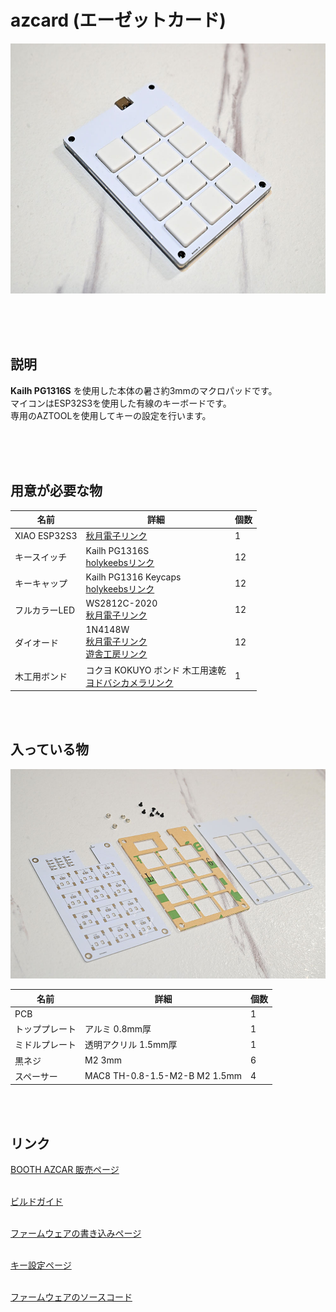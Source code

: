 # azcard (エーゼットカード)

<img src="/docs/img/make_32.jpg" height="400">

<br><br><br>

## 説明

<b>Kailh PG1316S</b> を使用した本体の暑さ約3mmのマクロパッドです。<br>
マイコンはESP32S3を使用した有線のキーボードです。<br>
専用のAZTOOLを使用してキーの設定を行います。<br>

<br><br><br>


## 用意が必要な物

| 名前 | 詳細 | 個数 |
| --- | --- | --- |
| XIAO ESP32S3 | <a href="https://akizukidenshi.com/catalog/g/gM-18078/" target="_blank">秋月電子リンク</a> | 1 |
| キースイッチ | Kailh PG1316S<br><a href="https://holykeebs.com/products/kailh-pg1316s-butterfly-switch-10-pack">holykeebsリンク</a> | 12 |
| キーキャップ | Kailh PG1316 Keycaps<br><a href="https://holykeebs.com/products/kailh-pg1316s-keycaps">holykeebsリンク</a> | 12 |
| フルカラーLED | WS2812C-2020<br><a href="https://akizukidenshi.com/catalog/g/g115068/" target="_blank">秋月電子リンク</a> | 12 |
| ダイオード | 1N4148W<br><a href="https://akizukidenshi.com/catalog/g/g107084/" target="_blank">秋月電子リンク</a><br><a href="https://shop.yushakobo.jp/products/a0800di-02-100" target="_blank">遊舎工房リンク</a><br> | 12 |
| 木工用ボンド | コクヨ KOKUYO ボンド 木工用速乾<br><a href="https://www.yodobashi.com/product/100000001001555306/" target="_blank">ヨドバシカメラリンク</a> | 1 |

<br><br>

## 入っている物
![in_parts](/docs/img/make_31.jpg)

| 名前 | 詳細 | 個数 |
| --- | --- | --- |
| PCB | 　 | 1 |
| トッププレート | アルミ 0.8mm厚 | 1 |
| ミドルプレート | 透明アクリル 1.5mm厚 | 1 |
| 黒ネジ | M2 3mm | 6 |
| スペーサー | MAC8 TH-0.8-1.5-M2-B M2 1.5mm | 4 |

<br><br>


## リンク

<a href="https://palette-system.booth.pm/items/6718209">BOOTH AZCAR 販売ページ</a><br><br>

<a href="/docs/buildguide/README.md">ビルドガイド</a><br><br>

<a href="https://palette-system.github.io/az-core/azcard.html">ファームウェアの書き込みページ</a><br><br>

<a href="https://palette-system.github.io/aztool/">キー設定ページ</a><br><br>

<a href="https://github.com/palette-system/az-core/tree/main/firmware/az_keyboard">ファームウェアのソースコード</a><br><br>

